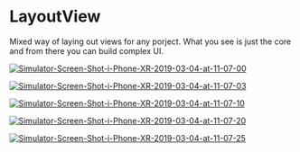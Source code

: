 # LayoutView

Mixed way of laying out views for any porject. What you see is just the core and from there you can build complex UI.


<a href="https://ibb.co/4RXZjhx"><img src="https://i.ibb.co/B2QVg0R/Simulator-Screen-Shot-i-Phone-XR-2019-03-04-at-11-07-00.png" alt="Simulator-Screen-Shot-i-Phone-XR-2019-03-04-at-11-07-00" border="0"></a>



<a href="https://ibb.co/9V3rfd3"><img src="https://i.ibb.co/fnGxKTG/Simulator-Screen-Shot-i-Phone-XR-2019-03-04-at-11-07-03.png" alt="Simulator-Screen-Shot-i-Phone-XR-2019-03-04-at-11-07-03" border="0"></a>



<a href="https://ibb.co/JdCQc4W"><img src="https://i.ibb.co/SxJr68D/Simulator-Screen-Shot-i-Phone-XR-2019-03-04-at-11-07-10.png" alt="Simulator-Screen-Shot-i-Phone-XR-2019-03-04-at-11-07-10" border="0"></a>



<a href="https://ibb.co/m530p25"><img src="https://i.ibb.co/Ld3rKcd/Simulator-Screen-Shot-i-Phone-XR-2019-03-04-at-11-07-20.png" alt="Simulator-Screen-Shot-i-Phone-XR-2019-03-04-at-11-07-20" border="0"></a>


<a href="https://ibb.co/n0943RM"><img src="https://i.ibb.co/ZJ5vHNz/Simulator-Screen-Shot-i-Phone-XR-2019-03-04-at-11-07-25.png" alt="Simulator-Screen-Shot-i-Phone-XR-2019-03-04-at-11-07-25" border="0"></a>
